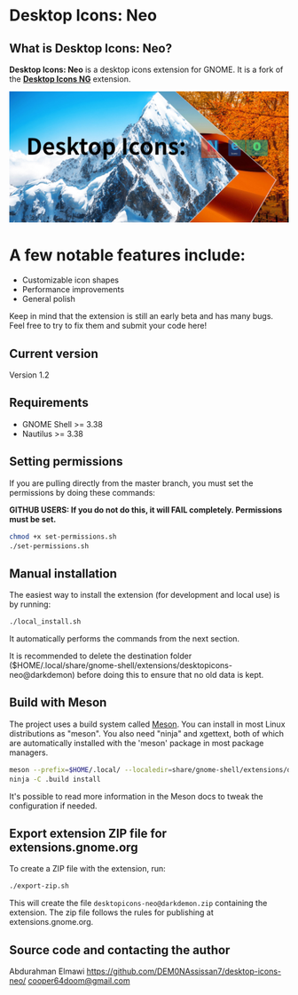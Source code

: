 # Desktop Icons: Neo

## What is Desktop Icons: Neo?

**Desktop Icons: Neo** is a desktop icons extension for GNOME. It is a fork of the [**Desktop Icons NG**](https://extensions.gnome.org/extension/2087/desktop-icons-ng-ding/) extension.

![Image of Desktop Icons: Neo](https://github.com/DEM0NAssissan7/desktop-icons-neo/blob/main/Desktop%20Icons:%20Neo.jpg)

# A few notable features include:
 
 * Customizable icon shapes
 * Performance improvements
 * General polish

Keep in mind that the extension is still an early beta and has many bugs. Feel free to try to fix them and submit your code here!

## Current version

Version 1.2

## Requirements

* GNOME Shell >= 3.38
* Nautilus >= 3.38

## Setting permissions

If you are pulling directly from the master branch, you must set the permissions by doing these commands:

**GITHUB USERS: If you do not do this, it will FAIL completely. Permissions must be set.**

```bash
chmod +x set-permissions.sh
./set-permissions.sh
```

## Manual installation

The easiest way to install the extension (for development and local use) is by running:
```bash
./local_install.sh
```
It automatically performs  the commands from the next section.

It is recommended to delete the destination folder ($HOME/.local/share/gnome-shell/extensions/desktopicons-neo@darkdemon) before doing this to ensure that no old data is kept.

## Build with Meson

The project uses a build system called [Meson](https://mesonbuild.com/). You can install
in most Linux distributions as "meson". You also need "ninja" and xgettext, both of which are automatically installed with the 'meson' package in most package managers.

```bash
meson --prefix=$HOME/.local/ --localedir=share/gnome-shell/extensions/desktopicons-neo@darkdemon/locale .build
ninja -C .build install
```

It's possible to read more information in the Meson docs to tweak the configuration if needed.

## Export extension ZIP file for extensions.gnome.org

To create a ZIP file with the extension, run:

```bash
./export-zip.sh
```

This will create the file `desktopicons-neo@darkdemon.zip` containing the extension. The zip file follows the rules for publishing at extensions.gnome.org.

## Source code and contacting the author

Abdurahman Elmawi
https://github.com/DEM0NAssissan7/desktop-icons-neo/
cooper64doom@gmail.com
